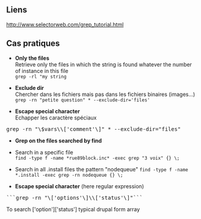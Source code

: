 ## Liens 

http://www.selectorweb.com/grep_tutorial.html
## Cas pratiques

* **Only the files**    
Retrieve only the files in which the string is found whatever the number of instance in this file   
```grep -rl "my string```

* **Exclude dir**   
Chercher dans les fichiers mais pas dans les fichiers binaires (images...)   
```grep -rn "petite question" * --exclude-dir='files'```

* **Escape special character**   
Echapper les caractère spéciaux    
<pre>grep -rn "\$vars\\['comment'\]" * --exclude-dir="files"</pre>

* **Grep on the files searched by find**
- Search in a specific file   
```find -type f -name *rue89block.inc* -exec grep "3 voix" {} \;```

- Search in all .install files the pattern "nodequeue"
```find -type f -name *.install -exec grep -rn nodequeue {} \;```

* **Escape special character** (here regular expression)
<pre>```grep -rn "\['options'\]\\['status'\]"```</pre>

To search ['option']['status'] typical drupal form array   